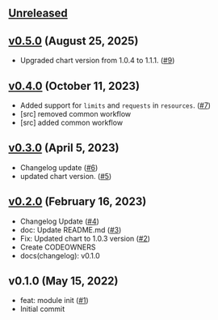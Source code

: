 <a name="unreleased"></a>
## [Unreleased]


<a name="v0.5.0"></a>
## [v0.5.0] (August 25, 2025)

- Upgraded chart version from 1.0.4 to 1.1.1. ([#9](https://github.com/spotinst/terraform-spotinst-ocean-metric-exporter/pull/9))


<a name="v0.4.0"></a>
## [v0.4.0] (October 11, 2023)

- Added support for  `limits` and `requests` in `resources`. ([#7](https://github.com/spotinst/terraform-spotinst-ocean-metric-exporter/issues/7))
- [src] removed common workflow
- [src] added common workflow


<a name="v0.3.0"></a>
## [v0.3.0] (April 5, 2023)

- Changelog update ([#6](https://github.com/spotinst/terraform-spotinst-ocean-metric-exporter/issues/6))
- updated chart version. ([#5](https://github.com/spotinst/terraform-spotinst-ocean-metric-exporter/issues/5))


<a name="v0.2.0"></a>
## [v0.2.0] (February 16, 2023)

- Changelog Update ([#4](https://github.com/spotinst/terraform-spotinst-ocean-metric-exporter/issues/4))
- doc: Update README.md ([#3](https://github.com/spotinst/terraform-spotinst-ocean-metric-exporter/issues/3))
- Fix: Updated chart to 1.0.3 version ([#2](https://github.com/spotinst/terraform-spotinst-ocean-metric-exporter/issues/2))
- Create CODEOWNERS
- docs(changelog): v0.1.0


<a name="v0.1.0"></a>
## v0.1.0 (May 15, 2022)

- feat: module init ([#1](https://github.com/spotinst/terraform-spotinst-ocean-metric-exporter/issues/1))
- Initial commit


[Unreleased]: https://github.com/spotinst/terraform-spotinst-ocean-metric-exporter/compare/v0.5.0...HEAD
[v0.5.0]: https://github.com/spotinst/terraform-spotinst-ocean-metric-exporter/compare/v0.4.0...v0.5.0
[v0.4.0]: https://github.com/spotinst/terraform-spotinst-ocean-metric-exporter/compare/v0.3.0...v0.4.0
[v0.3.0]: https://github.com/spotinst/terraform-spotinst-ocean-metric-exporter/compare/v0.2.0...v0.3.0
[v0.2.0]: https://github.com/spotinst/terraform-spotinst-ocean-metric-exporter/compare/v0.1.0...v0.2.0
